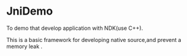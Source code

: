 # JniDemo 
To demo that develop application with NDK(use C++).

This is a basic framework for developing native source,and prevent a memory leak .
